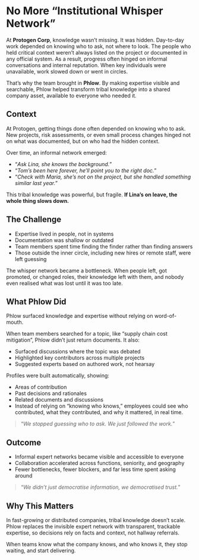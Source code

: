 # No More “Institutional Whisper Network”

At **Protogen Corp**, knowledge wasn’t missing. It was hidden. Day-to-day work depended on knowing who to ask, not where to look. The people who held critical context weren’t always listed on the project or documented in any official system. As a result, progress often hinged on informal conversations and internal reputation. When key individuals were unavailable, work slowed down or went in circles.

That’s why the team brought in **Phlow**. By making expertise visible and searchable, Phlow helped transform tribal knowledge into a shared company asset, available to everyone who needed it.

## Context

At Protogen, getting things done often depended on knowing who to ask. New projects, risk assessments, or even small process changes hinged not on what was documented, but on who had the hidden context.

Over time, an informal network emerged:

- “_Ask Lina, she knows the background._”
- “_Tom’s been here forever, he’ll point you to the right doc._”
- “_Check with Maria, she’s not on the project, but she handled something similar last year._”

This tribal knowledge was powerful, but fragile. **If Lina’s on leave, the whole thing slows down.**

## The Challenge

- Expertise lived in people, not in systems
- Documentation was shallow or outdated
- Team members spent time finding the finder rather than finding answers
- Those outside the inner circle, including new hires or remote staff, were left guessing

The whisper network became a bottleneck. When people left, got promoted, or changed roles, their knowledge left with them, and nobody even realised what was lost until it was too late.

## What Phlow Did

Phlow surfaced knowledge and expertise without relying on word-of-mouth.

When team members searched for a topic, like “supply chain cost mitigation”, Phlow didn’t just return documents. It also:

- Surfaced discussions where the topic was debated
- Highlighted key contributors across multiple projects
- Suggested experts based on authored work, not hearsay

Profiles were built automatically, showing:

- Areas of contribution
- Past decisions and rationales
- Related documents and discussions
- Instead of relying on “knowing who knows,” employees could see who contributed, what they contributed, and why it mattered, in real time.

> “_We stopped guessing who to ask. We just followed the work._”

## Outcome

- Informal expert networks became visible and accessible to everyone
- Collaboration accelerated across functions, seniority, and geography
- Fewer bottlenecks, fewer blockers, and far less time spent asking around

> “_We didn’t just democratise information, we democratised trust._”

## Why This Matters

In fast-growing or distributed companies, tribal knowledge doesn’t scale. Phlow replaces the invisible expert network with transparent, trackable expertise, so decisions rely on facts and context, not hallway referrals.

When teams know what the company knows, and who knows it, they stop waiting, and start delivering.
